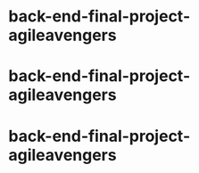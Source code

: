 # back-end-final-project-agileavengers
# back-end-final-project-agileavengers
# back-end-final-project-agileavengers
